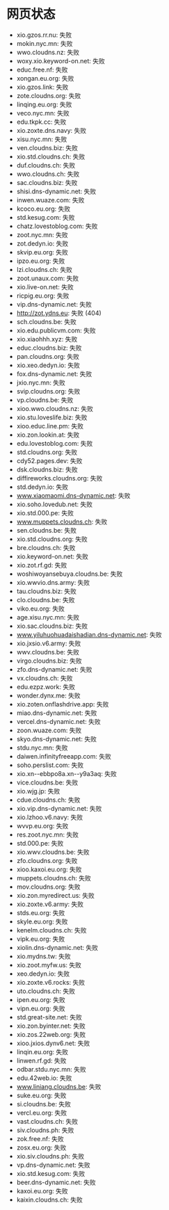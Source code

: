 # 网页状态
- xio.gzos.rr.nu: 失败
- mokin.nyc.mn: 失败
- wwo.cloudns.nz: 失败
- woxy.xio.keyword-on.net: 失败
- educ.free.nf: 失败
- xongan.eu.org: 失败
- xio.gzos.link: 失败
- zote.cloudns.org: 失败
- linqing.eu.org: 失败
- veco.nyc.mn: 失败
- edu.tkpk.cc: 失败
- xio.zoxte.dns.navy: 失败
- xisu.nyc.mn: 失败
- ven.cloudns.biz: 失败
- xio.std.cloudns.ch: 失败
- duf.cloudns.ch: 失败
- wwo.cloudns.ch: 失败
- sac.cloudns.biz: 失败
- shisi.dns-dynamic.net: 失败
- inwen.wuaze.com: 失败
- kcoco.eu.org: 失败
- std.kesug.com: 失败
- chatz.lovestoblog.com: 失败
- zoot.nyc.mn: 失败
- zot.dedyn.io: 失败
- skvip.eu.org: 失败
- ipzo.eu.org: 失败
- lzi.cloudns.ch: 失败
- zoot.unaux.com: 失败
- xio.live-on.net: 失败
- ricpig.eu.org: 失败
- vip.dns-dynamic.net: 失败
- http://zot.ydns.eu: 失败 (404)
- sch.cloudns.be: 失败
- xio.edu.publicvm.com: 失败
- xio.xiaohhh.xyz: 失败
- educ.cloudns.biz: 失败
- pan.cloudns.org: 失败
- xio.xeo.dedyn.io: 失败
- fox.dns-dynamic.net: 失败
- jxio.nyc.mn: 失败
- svip.cloudns.org: 失败
- vp.cloudns.be: 失败
- xioo.wwo.cloudns.nz: 失败
- xio.stu.loveslife.biz: 失败
- xioo.educ.line.pm: 失败
- xio.zon.lookin.at: 失败
- edu.lovestoblog.com: 失败
- std.cloudns.org: 失败
- cdy52.pages.dev: 失败
- dsk.cloudns.biz: 失败
- diffireworks.cloudns.org: 失败
- std.dedyn.io: 失败
- www.xiaomaomi.dns-dynamic.net: 失败
- xio.soho.lovedub.net: 失败
- xio.std.000.pe: 失败
- www.muppets.cloudns.ch: 失败
- sen.cloudns.be: 失败
- xio.std.cloudns.org: 失败
- bre.cloudns.ch: 失败
- xio.keyword-on.net: 失败
- xio.zot.rf.gd: 失败
- woshiwoyansebuya.cloudns.be: 失败
- xio.wwvio.dns.army: 失败
- tau.cloudns.biz: 失败
- clo.cloudns.be: 失败
- viko.eu.org: 失败
- age.xisu.nyc.mn: 失败
- xio.sac.cloudns.biz: 失败
- www.yiluhuohuadaishadian.dns-dynamic.net: 失败
- xio.jxsio.v6.army: 失败
- wwv.cloudns.be: 失败
- virgo.cloudns.biz: 失败
- zfo.dns-dynamic.net: 失败
- vx.cloudns.ch: 失败
- edu.ezpz.work: 失败
- wonder.dynx.me: 失败
- xio.zoten.onflashdrive.app: 失败
- miao.dns-dynamic.net: 失败
- vercel.dns-dynamic.net: 失败
- zoon.wuaze.com: 失败
- skyo.dns-dynamic.net: 失败
- stdu.nyc.mn: 失败
- daiwen.infinityfreeapp.com: 失败
- soho.perslist.com: 失败
- xio.xn--ebbpo8a.xn--y9a3aq: 失败
- vice.cloudns.be: 失败
- xio.wjg.jp: 失败
- cdue.cloudns.ch: 失败
- xio.vip.dns-dynamic.net: 失败
- xio.lzhoo.v6.navy: 失败
- wvvp.eu.org: 失败
- res.zoot.nyc.mn: 失败
- std.000.pe: 失败
- xio.wwv.cloudns.be: 失败
- zfo.cloudns.org: 失败
- xioo.kaxoi.eu.org: 失败
- muppets.cloudns.ch: 失败
- mov.cloudns.org: 失败
- xio.zon.myredirect.us: 失败
- xio.zoxte.v6.army: 失败
- stds.eu.org: 失败
- skyle.eu.org: 失败
- kenelm.cloudns.ch: 失败
- vipk.eu.org: 失败
- xiolin.dns-dynamic.net: 失败
- xio.mydns.tw: 失败
- xio.zoot.myfw.us: 失败
- xeo.dedyn.io: 失败
- xio.zoxte.v6.rocks: 失败
- uto.cloudns.ch: 失败
- ipen.eu.org: 失败
- vipn.eu.org: 失败
- std.great-site.net: 失败
- xio.zon.byinter.net: 失败
- xio.zos.22web.org: 失败
- xioo.jxios.dynv6.net: 失败
- linqin.eu.org: 失败
- linwen.rf.gd: 失败
- odbar.stdu.nyc.mn: 失败
- edu.42web.io: 失败
- www.liniang.cloudns.be: 失败
- suke.eu.org: 失败
- si.cloudns.be: 失败
- vercl.eu.org: 失败
- vast.cloudns.ch: 失败
- siv.cloudns.ph: 失败
- zok.free.nf: 失败
- zosx.eu.org: 失败
- xio.siv.cloudns.ph: 失败
- vp.dns-dynamic.net: 失败
- xio.std.kesug.com: 失败
- beer.dns-dynamic.net: 失败
- kaxoi.eu.org: 失败
- kaixin.cloudns.ch: 失败
